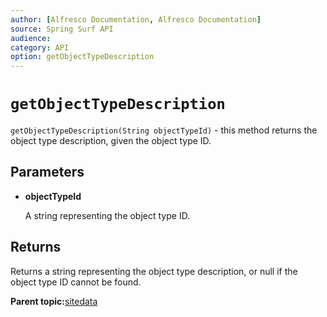```yaml
---
author: [Alfresco Documentation, Alfresco Documentation]
source: Spring Surf API
audience: 
category: API
option: getObjectTypeDescription
---
```


# `getObjectTypeDescription`

`getObjectTypeDescription(String objectTypeId)` - this method returns the object type description, given the object type ID.

## Parameters

-   **objectTypeId**

    A string representing the object type ID.


## Returns

Returns a string representing the object type description, or null if the object type ID cannot be found.

**Parent topic:**[sitedata](../references/APISurf-sitedata.md)

